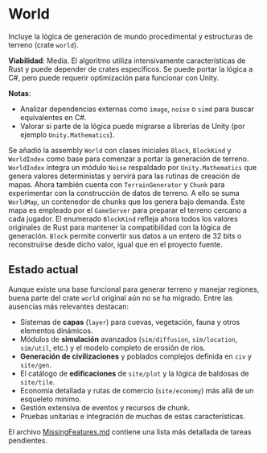 # World

Incluye la lógica de generación de mundo procedimental y estructuras de terreno (crate `world`).

**Viabilidad**: Media. El algoritmo utiliza intensivamente características de Rust y puede depender de crates específicos. Se puede portar la lógica a C#, pero puede requerir optimización para funcionar con Unity.

**Notas**:
- Analizar dependencias externas como `image`, `noise` o `simd` para buscar equivalentes en C#.
- Valorar si parte de la lógica puede migrarse a librerías de Unity (por ejemplo `Unity.Mathematics`).

Se añadió la assembly `World` con clases iniciales `Block`, `BlockKind` y `WorldIndex` como base para comenzar a portar la generación de terreno. `WorldIndex` integra un módulo `Noise` respaldado por `Unity.Mathematics` que genera valores deterministas y servirá para las rutinas de creación de mapas. Ahora también cuenta con `TerrainGenerator` y `Chunk` para experimentar con la construcción de datos de terreno. A ello se suma `WorldMap`, un contenedor de chunks que los genera bajo demanda. Este mapa es empleado por el `GameServer` para preparar el terreno cercano a cada jugador. El enumerado `BlockKind` refleja ahora todos los valores originales de Rust para mantener la compatibilidad con la lógica de generación. `Block` permite convertir sus datos a un entero de 32 bits o reconstruirse desde dicho valor, igual que en el proyecto fuente.

## Estado actual

Aunque existe una base funcional para generar terreno y manejar regiones, buena
parte del crate `world` original aún no se ha migrado. Entre las ausencias más
relevantes destacan:

- Sistemas de **capas** (`layer`) para cuevas, vegetación, fauna y otros
  elementos dinámicos.
- Módulos de **simulación** avanzados (`sim/diffusion`, `sim/location`,
  `sim/util`, etc.) y el modelo completo de erosión de ríos.
- **Generación de civilizaciones** y poblados complejos definida en `civ` y
  `site/gen`.
- El catálogo de **edificaciones** de `site/plot` y la lógica de baldosas de
  `site/tile`.
- Economía detallada y rutas de comercio (`site/economy`) más allá de un
  esqueleto mínimo.
- Gestión extensiva de eventos y recursos de chunk.
- Pruebas unitarias e integración de muchas de estas características.

El archivo [MissingFeatures.md](MissingFeatures.md) contiene una lista más
detallada de tareas pendientes.


